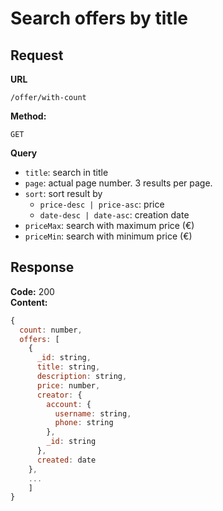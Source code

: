 # Search offers by title

## Request

**URL**

`/offer/with-count`

**Method:**

`GET`

**Query**

- `title`: search in title
- `page`: actual page number. 3 results per page.
- `sort`: sort result by
  - `price-desc | price-asc`: price
  - `date-desc | date-asc`: creation date
- `priceMax`: search with maximum price (€)
- `priceMin`: search with minimum price (€)

## Response

**Code:** 200 <br />
**Content:**

```javascript
{
  count: number,
  offers: [
    {
      _id: string,
      title: string,
      description: string,
      price: number,
      creator: {
        account: {
          username: string,
          phone: string
        },
        _id: string
      },
      created: date
    },
    ...
    ]
}
```
